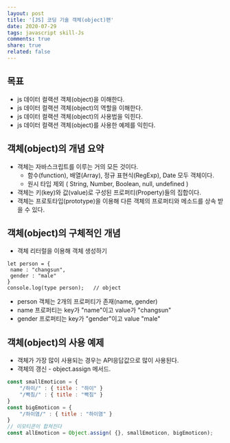 ```yaml
---
layout: post
title: '[JS] 코딩 기술 객체(object)편'
date: 2020-07-29
tags: javascript skill-Js
comments: true
share: true
related: false
---
```


## 목표 
* js 데이터 컬랙션 객체(object)을 이해한다.
* js 데이터 컬랙션 객체(object)의 역할을 이해한다. 
* js 데이터 컬랙션 객체(object)의 사용법을 익힌다.
* js 데이터 컬랙션 객체(object)를 사용한 예제를 익힌다. 

## 객체(object)의 개념 요약

* 객체는 자바스크립트를 이루는 거의 모든 것이다.
  * 함수(function), 배열(Array), 정규 표현식(RegExp), Date 모두 객체이다. 
  * 원시 타입 제외 ( String, Number, Boolean, null, undefined )
* 객체는 키(key)와 값(value)로 구성된 프로퍼티(Property)들의 집합이다.
* 객체는 프로토타입(prototype)을 이용해 다른 객체의 프로퍼티와 메소드를 상속 받을 수 있다.

## 객체(object)의 구체적인 개념 
* 객체 리터럴을 이용해 객체 생성하기 
```
let person = {
 name : "changsun",
 gender : "male"
}
console.log(type person);   // object
```
* person 객체는 2개의 프로퍼티가 존재(name, gender)
* name 프로퍼티는 key가 "name"이고 value가 "changsun"
* gender 프로퍼티는 key가 "gender"이고 value "male"

## 객체(object)의 사용 예제 
* 객체가 가장 많이 사용되는 경우는 API응답값으로 많이 사용된다.
* 객체의 갱신 - object.assign 메서드. 
```js
const smallEmoticon = {
    "/하이/" : { title : "하이" }
    "/빡침/" : { title : "빡침" }
}
const bigEmoticon = {
    "/하이염/" : { title : "하이염" }
}
// 이모티콘이 합쳐진다
const allEmoticon = Object.assign( {}, smallEmoticon, bigEmoticon); 
```

